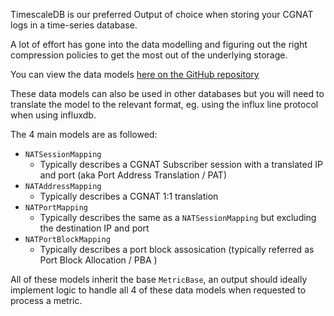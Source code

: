 TimescaleDB is our preferred Output of choice when storing your CGNAT logs in a time-series database.

A lot of effort has gone into the data modelling and figuring out the right compression policies to get the most out of the underlying storage.

You can view the data models [here on the GitHub repository](https://github.com/veesix-networks/cgn-ec-models/blob/main/cgn_ec_models/sqlmodel.py)

These data models can also be used in other databases but you will need to translate the model to the relevant format, eg. using the influx line protocol when using influxdb.

The 4 main models are as followed:

- `NATSessionMapping`
    - Typically describes a CGNAT Subscriber session with a translated IP and port (aka Port Address Translation / PAT)
- `NATAddressMapping`
    - Typically describes a CGNAT 1:1 translation
- `NATPortMapping`
    - Typically describes the same as a `NATSessionMapping` but excluding the destination IP and port
- `NATPortBlockMapping`
    - Typically describes a port block assosication (typically referred as Port Block Allocation / PBA )

All of these models inherit the base `MetricBase`, an output should ideally implement logic to handle all 4 of these data models when requested to process a metric.